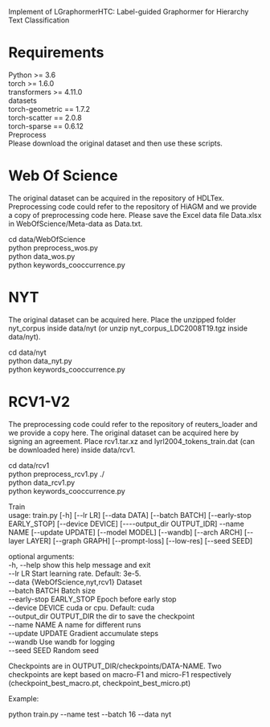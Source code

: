 Implement of LGraphormerHTC: Label-guided Graphormer for Hierarchy Text Classification


# Requirements  
Python >= 3.6   
torch >= 1.6.0   
transformers >= 4.11.0   
datasets   
torch-geometric == 1.7.2   
torch-scatter == 2.0.8   
torch-sparse == 0.6.12   
Preprocess   
Please download the original dataset and then use these scripts.   

# Web Of Science
The original dataset can be acquired in the repository of HDLTex. Preprocessing code could refer to the repository of HiAGM and we provide a copy of preprocessing code here. Please save the Excel data file Data.xlsx in WebOfScience/Meta-data as Data.txt.

cd data/WebOfScience   
python preprocess_wos.py   
python data_wos.py   
python keywords_cooccurrence.py    

# NYT
The original dataset can be acquired here. Place the unzipped folder nyt_corpus inside data/nyt (or unzip nyt_corpus_LDC2008T19.tgz inside data/nyt).

cd data/nyt   
python data_nyt.py   
python keywords_cooccurrence.py

# RCV1-V2
The preprocessing code could refer to the repository of reuters_loader and we provide a copy here. The original dataset can be acquired here by signing an agreement. Place rcv1.tar.xz and lyrl2004_tokens_train.dat (can be downloaded here) inside data/rcv1.

cd data/rcv1   
python preprocess_rcv1.py ./   
python data_rcv1.py   
python keywords_cooccurrence.py

Train  
usage: train.py [-h] [--lr LR] [--data DATA] [--batch BATCH] [--early-stop EARLY_STOP] [--device DEVICE] [----output_dir OUTPUT_IDR] --name NAME [--update UPDATE] [--model MODEL] [--wandb] [--arch ARCH] [--layer LAYER] [--graph GRAPH] [--prompt-loss]
                [--low-res] [--seed SEED]

optional arguments:   
  -h, --help                show this help message and exit   
  --lr LR					Start learning rate. Default: 3e-5.   
  --data {WebOfScience,nyt,rcv1} Dataset   
  --batch BATCH             Batch size   
  --early-stop EARLY_STOP   Epoch before early stop   
  --device DEVICE           cuda or cpu. Default: cuda   
  --output_dir OUTPUT_DIR   the dir to save the checkpoint   
  --name NAME               A name for different runs   
  --update UPDATE           Gradient accumulate steps   
  --wandb                   Use wandb for logging   
  --seed SEED               Random seed  
  
  
Checkpoints are in OUTPUT_DIR/checkpoints/DATA-NAME. Two checkpoints are kept based on macro-F1 and micro-F1 respectively (checkpoint_best_macro.pt, checkpoint_best_micro.pt)   

Example:

python train.py --name test --batch 16 --data nyt












